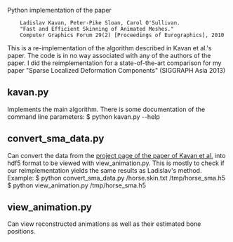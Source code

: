 
Python implementation of the paper

        Ladislav Kavan, Peter-Pike Sloan, Carol O'Sullivan.
        "Fast and Efficient Skinning of Animated Meshes."
        Computer Graphics Forum 29(2) [Proceedings of Eurographics], 2010

This is a re-implementation of the algorithm described in Kavan et al.'s paper. The code is in no way associated with any of the authors of the paper. I did the reimplementation for a state-of-the-art comparison for my paper "Sparse Localized Deformation Components" (SIGGRAPH Asia 2013)

## kavan.py

Implements the main algorithm. There is some documentation of the command line parameters:
$ python kavan.py --help

## convert_sma_data.py

Can convert the data from the 
[project page of the paper of Kavan et al.](https://www.cs.utah.edu/~ladislav/kavan10fast/kavan10fast.html)
into hdf5 format to be viewed with view_animation.py.
This is mostly to check if our reimplementation yields the same results as Ladislav's method.
Example:
$ python convert_sma_data.py <path-to-data-from-website>/horse.skin.txt /tmp/horse_sma.h5
$ python view_animation.py /tmp/horse_sma.h5

## view_animation.py

Can view reconstructed animations as well as their estimated bone positions.
